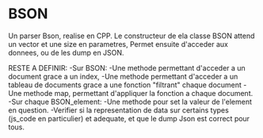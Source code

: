 # BSON

Un parser Bson, realise en CPP.
Le constructeur de ela classe BSON attend un vector<char> et une size en parametres,
Permet ensuite d'acceder aux donnees, ou de les dump en JSON.

RESTE A DEFINIR:
  -Sur BSON:
    -Une methode permettant d'acceder a un document grace a un index,
    -Une methode permettant d'acceder a un tableau de documents grace a une fonction "filtrant" chaque document
    -Une methode map, permettant d'appliquer la fonction a chaque document.
   -Sur chaque BSON_element:
    -Une methode pour set la valeur de l'element en question.
    -Verifier si la representation de data sur certains types (js_code en particulier) et adequate, et que le dump Json est correct pour tous.
